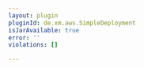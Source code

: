 ```yaml
---
layout: plugin
pluginId: de.xm.aws.SimpleDeployment
isJarAvailable: true
error: ''
violations: []

---
```

